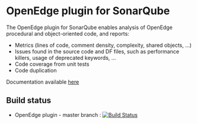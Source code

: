 # OpenEdge plugin for SonarQube

The OpenEdge plugin for SonarQube enables analysis of OpenEdge procedural and object-oriented code, and reports:
 * Metrics (lines of code, comment density, complexity, shared objects, ...)
 * Issues found in the source code and DF files, such as performance killers, usage of deprecated keywords, ...
 * Code coverage from unit tests
 * Code duplication

Documentation available [here](https://riverside-software.atlassian.net/wiki/spaces/OESONAR/overview)

## Build status

* OpenEdge plugin - master branch : [![Build Status](http://ci.rssw.eu/job/sonar-openedge/job/master/badge/icon)](http://ci.rssw.eu/job/sonar-openedge/job/master/)
